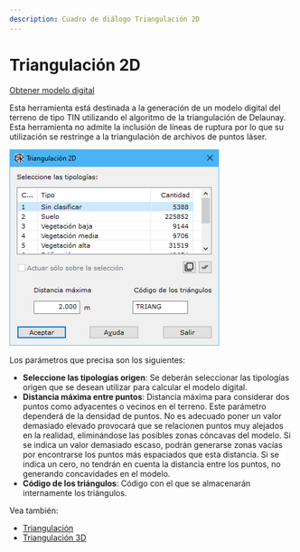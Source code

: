 ```yaml
---
description: Cuadro de diálogo Triangulación 2D
---
```


# Triangulación 2D

[Obtener modelo digital](/mdtopx/modulo-laser/obtener-modelo-digital/)

Esta herramienta está destinada a la generación de un modelo digital del terreno de tipo TIN utilizando el algoritmo de la triangulación de Delaunay. Esta herramienta no admite la inclusión de líneas de ruptura por lo que su utilización se restringe a la triangulación de archivos de puntos láser.

![Cuadro de diálogo Triangulación 2D](../../../.gitbook/assets/image-119.png)

Los parámetros que precisa son los siguientes:

* **Seleccione las tipologías origen**: Se deberán seleccionar las tipologías origen que se desean utilizar para calcular el modelo digital.
* **Distancia máxima entre puntos**: Distancia máxima para considerar dos puntos como adyacentes o vecinos en el terreno. Este parámetro dependerá de la densidad de puntos. No es adecuado poner un valor demasiado elevado provocará que se relacionen puntos muy alejados en la realidad, eliminándose las posibles zonas cóncavas del modelo. Si se indica un valor demasiado escaso, podrán generarse zonas vacías por encontrarse los puntos más espaciados que esta distancia. Si se indica un cero, no tendrán en cuenta la distancia entre los puntos, no generando concavidades en el modelo.
* **Código de los triángulos**: Código con el que se almacenarán internamente los triángulos.

Vea también:

* [Triangulación](/mdtopx/desde-linea-de-comando/linea-de-comando-triangulacion.md)
* [Triangulación 3D](/mdtopx/modulo-laser/obtener-modelo-digital/triangulacion-3d.md)
